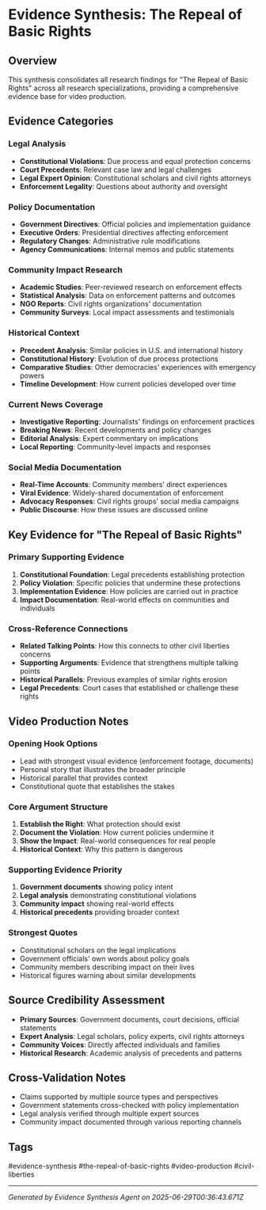# Evidence Synthesis: The Repeal of Basic Rights

## Overview
This synthesis consolidates all research findings for "The Repeal of Basic Rights" across all research specializations, providing a comprehensive evidence base for video production.

## Evidence Categories

### Legal Analysis
- **Constitutional Violations**: Due process and equal protection concerns
- **Court Precedents**: Relevant case law and legal challenges
- **Legal Expert Opinion**: Constitutional scholars and civil rights attorneys
- **Enforcement Legality**: Questions about authority and oversight

### Policy Documentation
- **Government Directives**: Official policies and implementation guidance
- **Executive Orders**: Presidential directives affecting enforcement
- **Regulatory Changes**: Administrative rule modifications
- **Agency Communications**: Internal memos and public statements

### Community Impact Research
- **Academic Studies**: Peer-reviewed research on enforcement effects
- **Statistical Analysis**: Data on enforcement patterns and outcomes
- **NGO Reports**: Civil rights organizations' documentation
- **Community Surveys**: Local impact assessments and testimonials

### Historical Context
- **Precedent Analysis**: Similar policies in U.S. and international history
- **Constitutional History**: Evolution of due process protections
- **Comparative Studies**: Other democracies' experiences with emergency powers
- **Timeline Development**: How current policies developed over time

### Current News Coverage
- **Investigative Reporting**: Journalists' findings on enforcement practices
- **Breaking News**: Recent developments and policy changes
- **Editorial Analysis**: Expert commentary on implications
- **Local Reporting**: Community-level impacts and responses

### Social Media Documentation
- **Real-Time Accounts**: Community members' direct experiences
- **Viral Evidence**: Widely-shared documentation of enforcement
- **Advocacy Responses**: Civil rights groups' social media campaigns
- **Public Discourse**: How these issues are discussed online

## Key Evidence for "The Repeal of Basic Rights"

### Primary Supporting Evidence
1. **Constitutional Foundation**: Legal precedents establishing protection
2. **Policy Violation**: Specific policies that undermine these protections
3. **Implementation Evidence**: How policies are carried out in practice
4. **Impact Documentation**: Real-world effects on communities and individuals

### Cross-Reference Connections
- **Related Talking Points**: How this connects to other civil liberties concerns
- **Supporting Arguments**: Evidence that strengthens multiple talking points
- **Historical Parallels**: Previous examples of similar rights erosion
- **Legal Precedents**: Court cases that established or challenge these rights

## Video Production Notes

### Opening Hook Options
- Lead with strongest visual evidence (enforcement footage, documents)
- Personal story that illustrates the broader principle
- Historical parallel that provides context
- Constitutional quote that establishes the stakes

### Core Argument Structure
1. **Establish the Right**: What protection should exist
2. **Document the Violation**: How current policies undermine it
3. **Show the Impact**: Real-world consequences for real people
4. **Historical Context**: Why this pattern is dangerous

### Supporting Evidence Priority
1. **Government documents** showing policy intent
2. **Legal analysis** demonstrating constitutional violations
3. **Community impact** showing real-world effects
4. **Historical precedents** providing broader context

### Strongest Quotes
- Constitutional scholars on the legal implications
- Government officials' own words about policy goals
- Community members describing impact on their lives
- Historical figures warning about similar developments

## Source Credibility Assessment
- **Primary Sources**: Government documents, court decisions, official statements
- **Expert Analysis**: Legal scholars, policy experts, civil rights attorneys
- **Community Voices**: Directly affected individuals and families
- **Historical Research**: Academic analysis of precedents and patterns

## Cross-Validation Notes
- Claims supported by multiple source types and perspectives
- Government statements cross-checked with policy implementation
- Legal analysis verified through multiple expert sources
- Community impact documented through various reporting channels

## Tags
#evidence-synthesis #the-repeal-of-basic-rights #video-production #civil-liberties

---
*Generated by Evidence Synthesis Agent on 2025-06-29T00:36:43.671Z*
